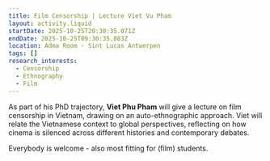 ```yaml
---
title: Film Censorship | Lecture Viet Vu Pham
layout: activity.liquid
startDate: 2025-10-25T20:30:35.071Z
endDate: 2025-10-25T09:30:35.083Z
location: Adma Room - Sint Lucas Antwerpen
tags: []
research_interests:
  - Censorship
  - Ethnography
  - Film
---
```

<!--StartFragment-->

A﻿s part of his PhD trajectory, **Viet Phu Pham** will give a lecture on film censorship in Vietnam, drawing on an auto-ethnographic approach. Viet will relate the Vietnamese context to global perspectives, reflecting on how cinema is silenced across different histories and contemporary debates. 

E﻿verybody is welcome - also most fitting for (film) students. 

<!--EndFragment-->